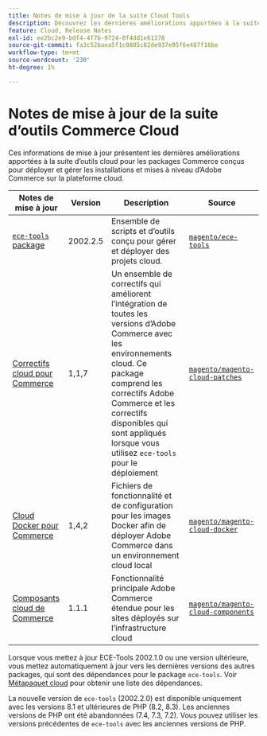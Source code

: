 ```yaml
---
title: Notes de mise à jour de la suite Cloud Tools
description: Découvrez les dernières améliorations apportées à la suite d’outils cloud pour Adobe Commerce.
feature: Cloud, Release Notes
exl-id: ee2bc2e9-bdf4-4f7b-9724-8f4dd1e61378
source-git-commit: fa3c52baea5f1c0805c82de937e95f6e487f16be
workflow-type: tm+mt
source-wordcount: '230'
ht-degree: 1%

---
```


# Notes de mise à jour de la suite d’outils Commerce Cloud

Ces informations de mise à jour présentent les dernières améliorations apportées à la suite d’outils cloud pour les packages Commerce conçus pour déployer et gérer les installations et mises à niveau d’Adobe Commerce sur la plateforme cloud.

| Notes de mise à jour | Version | Description | Source |
| ----------------- |----------| ---------------------------------------- | --------------------------- |
| [`ece-tools` package](ece-tools-package.md) | 2002.2.5 | Ensemble de scripts et d’outils conçu pour gérer et déployer des projets cloud. | [`magento/ece-tools`](https://github.com/magento/ece-tools/tree/2002.2.4) |
| [Correctifs cloud pour Commerce](cloud-patches.md) | 1,1,7 | Un ensemble de correctifs qui améliorent l’intégration de toutes les versions d’Adobe Commerce avec les environnements cloud. Ce package comprend les correctifs Adobe Commerce et les correctifs disponibles qui sont appliqués lorsque vous utilisez `ece-tools` pour le déploiement | [`magento/magento-cloud-patches`](https://github.com/magento/magento-cloud-patches/tree/1.1.6) |
| [ Cloud Docker pour Commerce ](cloud-docker.md) | 1,4,2 | Fichiers de fonctionnalité et de configuration pour les images Docker afin de déployer Adobe Commerce dans un environnement cloud local | [`magento/magento-cloud-docker`](https://github.com/magento/magento-cloud-docker/tree/1.4.1) |
| [Composants cloud de Commerce](cloud-components.md) | 1.1.1 | Fonctionnalité principale Adobe Commerce étendue pour les sites déployés sur l’infrastructure cloud | [`magento/magento-cloud-components`](https://github.com/magento/magento-cloud-components/tree/1.1.1) |

Lorsque vous mettez à jour ECE-Tools 2002.1.0 ou une version ultérieure, vous mettez automatiquement à jour vers les dernières versions des autres packages, qui sont des dépendances pour le package `ece-tools`. Voir [Métapaquet cloud](../development/overview.md#cloud-metapackage) pour obtenir une liste des dépendances.

La nouvelle version de `ece-tools` (2002.2.0) est disponible uniquement avec les versions 8.1 et ultérieures de PHP (8.2, 8.3). Les anciennes versions de PHP ont été abandonnées (7.4, 7.3, 7.2). Vous pouvez utiliser les versions précédentes de `ece-tools` avec les anciennes versions de PHP.
